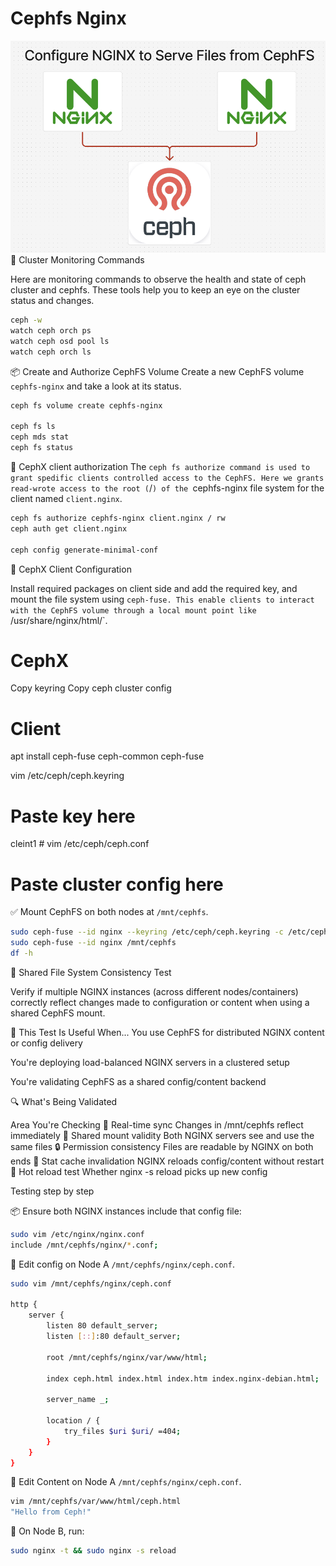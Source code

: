 # Cephfs Nginx
![scenario](https://github.com/hojat-gazestani/openstack/blob/main/Ceph/octapus/PICs/09-ceph-nginx.png)
📡 Cluster Monitoring Commands

Here are monitoring commands to observe the health and state of ceph cluster and cephfs. These tools help you to keep an eye on the cluster status and changes.

```sh
ceph -w
watch ceph orch ps
watch ceph osd pool ls
watch ceph orch ls
```

📦 Create and Authorize CephFS Volume
Create a new CephFS volume `cephfs-nginx` and take a look at its status.

```sh
ceph fs volume create cephfs-nginx

ceph fs ls
ceph mds stat
ceph fs status
```

🔐 CephX client authorization 
The `ceph fs authorize command is used to grant spedific clients controlled access to the CephFS. Here we grants read-wrote access to the root (`/`) of the `cephfs-nginx file system for the client named `client.nginx`.

```sh
ceph fs authorize cephfs-nginx client.nginx / rw
ceph auth get client.nginx

ceph config generate-minimal-conf
```

🔐 CephX Client Configuration

Install required packages on client side and add the required key, and mount the file system using `ceph-fuse. This enable clients to interact with the CephFS volume through a local mount point like `/usr/share/nginx/html/`. 


# CephX
Copy keyring
Copy ceph cluster config

# Client

apt install ceph-fuse ceph-common ceph-fuse


vim /etc/ceph/ceph.keyring
# Paste key here
cleint1 # vim /etc/ceph/ceph.conf
# Paste cluster config here

✅ Mount CephFS on both nodes at `/mnt/cephfs`.
```sh
sudo ceph-fuse --id nginx --keyring /etc/ceph/ceph.keyring -c /etc/ceph/ceph.conf /mnt/cephfs/nginx
sudo ceph-fuse --id nginx /mnt/cephfs
df -h
```

🧪 Shared File System Consistency Test

Verify if multiple NGINX instances (across different nodes/containers) correctly reflect changes made to configuration or content when using a shared CephFS mount.

📌 This Test Is Useful When...
You use CephFS for distributed NGINX content or config delivery

You're deploying load-balanced NGINX servers in a clustered setup

You're validating CephFS as a shared config/content backend


🔍 What's Being Validated

Area    You're Checking
🔄 Real-time sync    Changes in /mnt/cephfs reflect immediately
📁 Shared mount validity Both NGINX servers see and use the same files
🔒 Permission consistency    Files are readable by NGINX on both ends
🧩 Stat cache invalidation   NGINX reloads config/content without restart
🚀 Hot reload test   Whether nginx -s reload picks up new config


Testing step by step


📦 Ensure both NGINX instances include that config file:
```sh
sudo vim /etc/nginx/nginx.conf
include /mnt/cephfs/nginx/*.conf;
```



📝 Edit config on Node A `/mnt/cephfs/nginx/ceph.conf`.

```sh
sudo vim /mnt/cephfs/nginx/ceph.conf

http {
    server {
        listen 80 default_server;
        listen [::]:80 default_server;

        root /mnt/cephfs/nginx/var/www/html;

        index ceph.html index.html index.htm index.nginx-debian.html;

        server_name _;

        location / {
            try_files $uri $uri/ =404;
        }
    }
}
```

📝 Edit Content on Node A `/mnt/cephfs/nginx/ceph.conf`.

```sh
vim /mnt/cephfs/var/www/html/ceph.html
"Hello from Ceph!"
```


🔁 On Node B, run:

```sh
sudo nginx -t && sudo nginx -s reload
```




















